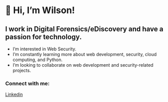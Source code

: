 #  👋 Hi, I’m Wilson!

## I work in Digital Forensics/eDiscovery and have a passion for technology.
<ul>
<li>I’m interested in Web Security.</li>
<li>I’m constantly learning more about web development, security, cloud computing, and Python.</li>
<li>I’m looking to collaborate on web development and security-related projects.</li>
</ul>

### Connect with me:
[Linkedin](https://www.linkedin.com/in/wilson-l-b31a04140/)
